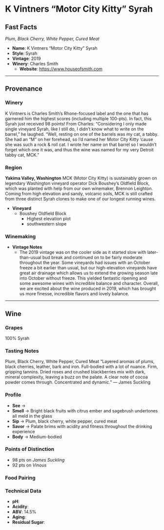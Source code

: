 # K Vintners “Motor City Kitty” Syrah
## Fast Facts
*Plum, Black Cherry, White Pepper, Cured Meat*
- **Name**: K Vintners “Motor City Kitty” Syrah
- **Style**: Syrah
- **Vintage**: 2019
- **Winery**: Charles Smith
	- **Website**: https://www.houseofsmith.com
- - - -
## Provenance
### Winery
K Vintners is Charles Smith’s Rhone-focused label and the one that has garnered him the highest scores (including multiple 100-pts). In fact, this Syrah just received 98 points! From Charles: “Considering I only made single vineyard Syrah, like I still do, I didn’t know what to write on the barrel,” he laughed. “Well, resting on one of the barrels was my cat, a tabby. She had an “M” on her forehead, so I’d named her Motor City Kitty ‘cause she was such a rock & roll cat. I wrote her name on that barrel so I wouldn’t forget which one it was, and thus the wine was named for my very Detroit tabby cat, MCK.”
### Region
**Yakima Valley, Washington**
MCK (Motor City Kitty) is sustainably grown on legendary Washington vineyard operator Dick Boushey’s Oldfield Block, which was planted with help from our own winemaker, Brennon Leighton. Coming from high elevation and sandy, volcanic soils, MCK is still crafted from three distinct Syrah clones to make one of our longest running wines.
- **Vineyard**
	- Boushey Oldfield Block
		- Highest elevation plot
		- southwestern slope
### Winemaking 
- **Vintage Notes**
	- The 2019 vintage was on the cooler side as it started slow with later-than-usual bud break and continued on to be fairly moderate throughout the year. Some vineyards had issues with an October freeze a bit earlier than usual, but our high-elevation vineyards have great air drainage which allows us to extend the growing season late into October without freeze. This yielded fantastic ripening and some awesome wines with incredible balance and character. Overall, we are excited about the wine produced in 2019, which has brought us more finesse, incredible flavors and lovely balance.
- - - -
## Wine
### Grapes
100% Syrah
### Tasting Notes
Plum, Black Cherry, White Pepper, Cured Meat
“Layered aromas of plums, black cherries, leather, bark and iron. Full-bodied with a lot of nuance. Firm, gripping tannins. Dried roses and crushed blackberries mix with dark, mineral complexity, leaving a buzz on the palate. A clear note of cocoa powder comes through. Concentrated and dynamic.” — James Suckling
### Profile
- **See** →  
- **Smell** → Bright black fruits with citrus ember and sagebrush undertones all meld in the glass 
- **Sip** → Plum, black cherry, white pepper, cured meat
- **Savor** → Palate brims with acidity and fitness throughout the drinking experience
- **Body** → Medium-bodied
### Points of Distinction
- 98 pts on *James Suckling*
- 92 pts on *Vinous*
### Food Pairing
### Technical Data
- **pH**: 
- **Acidity**: 
- **ABV**: 14.5%
- **Aging**: 
- **Residual Sugar**: 

